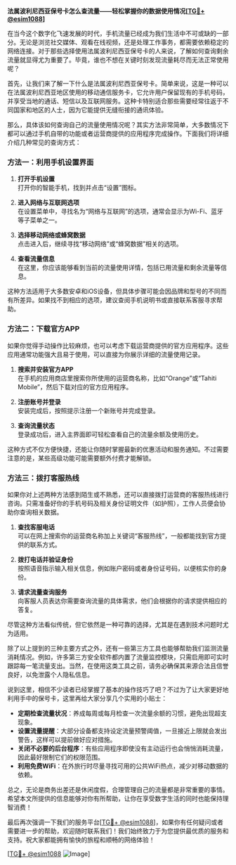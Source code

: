 **法属波利尼西亚保号卡怎么查流量——轻松掌握你的数据使用情况[[TG💪+ @esim1088](https://t.me/s/esim1088)]**

在当今这个数字化飞速发展的时代，手机流量已经成为我们生活中不可或缺的一部分。无论是浏览社交媒体、观看在线视频，还是处理工作事务，都需要依赖稳定的网络连接。对于那些选择使用法属波利尼西亚保号卡的人来说，了解如何查询剩余流量就显得尤为重要了。毕竟，谁也不想在关键时刻发现流量耗尽而无法正常使用呢？

首先，让我们来了解一下什么是法属波利尼西亚保号卡。简单来说，这是一种可以在法属波利尼西亚地区使用的移动通信服务卡，它允许用户保留现有的手机号码，并享受当地的通话、短信以及互联网服务。这种卡特别适合那些需要经常往返于不同国家和地区的人士，因为它能提供无缝衔接的通讯体验。

那么，具体该如何查询自己的流量使用情况呢？其实方法非常简单，大多数情况下都可以通过手机自带的功能或者运营商提供的应用程序完成操作。下面我们将详细介绍几种常见的查询方式：

### 方法一：利用手机设置界面

1. **打开手机设置**  
   打开你的智能手机，找到并点击“设置”图标。
   
2. **进入网络与互联网选项**  
   在设置菜单中，寻找名为“网络与互联网”的选项，通常会显示为Wi-Fi、蓝牙等子菜单之一。

3. **选择移动网络或蜂窝数据**  
   点击进入后，继续寻找“移动网络”或“蜂窝数据”相关的选项。

4. **查看流量信息**  
   在这里，你应该能够看到当前的流量使用详情，包括已用流量和剩余流量等信息。

这种方法适用于大多数安卓和iOS设备，但具体步骤可能会因品牌和型号的不同而有所差异。如果找不到相应的选项，建议查阅手机说明书或直接联系客服寻求帮助。

### 方法二：下载官方APP

如果你觉得手动操作比较麻烦，也可以考虑下载运营商提供的官方应用程序。这些应用通常功能强大且易于使用，可以直接为你展示详细的流量使用记录。

1. **搜索并安装官方APP**  
   在手机的应用商店里搜索你所使用的运营商名称，比如“Orange”或“Tahiti Mobile”，然后下载对应的官方应用程序。

2. **注册账号并登录**  
   安装完成后，按照提示注册一个新账号并完成登录。

3. **查询流量状态**  
   登录成功后，进入主界面即可轻松查看自己的流量余额及使用历史。

这种方式不仅方便快捷，还能让你随时掌握最新的优惠活动和服务通知。不过需要注意的是，某些高级功能可能需要额外付费才能解锁。

### 方法三：拨打客服热线

如果你对上述两种方法感到陌生或不熟悉，还可以直接拨打运营商的客服热线进行咨询。只需准备好你的手机号码及相关身份证明文件（如护照），工作人员便会协助你查询相关数据。

1. **查找客服电话**  
   可以在网上搜索你的运营商名称加上关键词“客服热线”，一般都能找到官方提供的联系方式。

2. **拨打电话并验证身份**  
   按照语音指示输入相关信息，例如账户密码或者身份证号码，以便核实你的身份。

3. **请求流量查询服务**  
   向客服人员表达你需要查询流量的具体需求，他们会根据你的请求提供相应的答复。

尽管这种方法看似传统，但它依然是一种可靠的选择，尤其是在遇到技术问题时尤为适用。

除了以上提到的三种主要方式之外，还有一些第三方工具也能够帮助我们监测流量消耗情况。例如，许多第三方安全软件都内置了流量监控模块，只需启用即可实时跟踪每一笔流量支出。当然，在使用这类工具之前，请务必确保其来源合法且信誉良好，以免泄露个人隐私信息。

说到这里，相信不少读者已经掌握了基本的操作技巧了吧？不过为了让大家更好地利用手中的保号卡，这里再给大家分享几个实用的小贴士：

- **定期检查流量状况**：养成每周或每月检查一次流量余额的习惯，避免出现超支现象。
- **设置流量提醒**：大部分设备都支持设定流量预警阈值，一旦接近上限就会发出警告，这样可以提前做好应对措施。
- **关闭不必要的后台程序**：有些应用程序即使没有主动运行也会悄悄消耗流量，因此最好限制它们的权限范围。
- **利用免费WiFi**：在外旅行时尽量寻找可用的公共WiFi热点，减少对移动数据的依赖。

总之，无论是商务出差还是休闲度假，合理管理自己的流量都是非常重要的事情。希望本文所提供的信息能够对你有所帮助，让你在享受数字生活的同时也能保持理智消费！

最后再次强调一下我们的服务平台[[TG💪+ @esim1088](https://t.me/s/esim1088)]，如果你有任何疑问或者需要进一步的帮助，欢迎随时联系我们！我们始终致力于为您提供最优质的服务和支持。祝大家都能拥有愉快的旅程和顺畅的网络体验！

[[TG💪+ @esim1088](https://t.me/s/esim1088) ![Image](https://i.postimg.cc/4NQfJmqS/Snipaste-2025-05-13-00-14-12.png)]